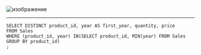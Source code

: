 ![изображение](https://github.com/papchukev/SQL_solutions/assets/149643273/5fd5cb27-6b95-43f5-b4cb-3133c16165f7)

----------------
    SELECT DISTINCT product_id, year AS first_year, quantity, price
    FROM Sales
    WHERE (product_id, year) IN(SELECT product_id, MIN(year) FROM Sales GROUP BY product_id)
    ;
